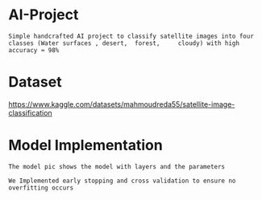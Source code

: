 # AI-Project
    Simple handcrafted AI project to classify satellite images into four classes (Water surfaces , desert,  forest,     cloudy) with high accuracy ≈ 98%
    

# Dataset
   https://www.kaggle.com/datasets/mahmoudreda55/satellite-image-classification







# Model Implementation 

    The model pic shows the model with layers and the parameters

    We Implemented early stopping and cross validation to ensure no overfitting occurs 
